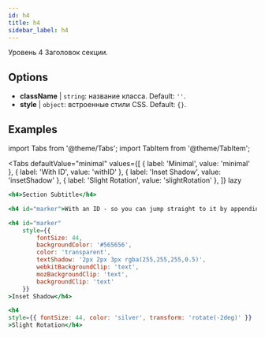 ```yaml
---
id: h4
title: h4
sidebar_label: h4
---
```


Уровень 4 Заголовок секции.

## Options

* __className__ | `string`: название класса. Default: `''`.
* __style__ | `object`: встроенные стили CSS. Default: `{}`.


## Examples

import Tabs from '@theme/Tabs';
import TabItem from '@theme/TabItem';

<Tabs
    defaultValue="minimal"
    values={[
        { label: 'Minimal', value: 'minimal' },
        { label: 'With ID', value: 'withID' },
        { label: 'Inset Shadow', value: 'insetShadow' },
        { label: 'Slight Rotation', value: 'slightRotation' },
    ]}
    lazy
>
<TabItem value="minimal">

```jsx live
<h4>Section Subtitle</h4>
```

</TabItem>

<TabItem value="withID" >

```jsx live
<h4 id="marker">With an ID - so you can jump straight to it by appending #<id> to the URL</h4>
```
</TabItem>

<TabItem value="insetShadow">

```jsx live
<h4 id="marker"
    style={{
        fontSize: 44,
        backgroundColor: '#565656',
        color: 'transparent',
        textShadow: '2px 2px 3px rgba(255,255,255,0.5)',
        webkitBackgroundClip: 'text',
        mozBackgroundClip: 'text',
        backgroundClip: 'text'
    }}
>Inset Shadow</h4>
```
</TabItem>

<TabItem value="slightRotation">

```jsx live
<h4 
style={{ fontSize: 44, color: 'silver', transform: 'rotate(-2deg)' }}
>Slight Rotation</h4>
```
</TabItem>

</Tabs>

